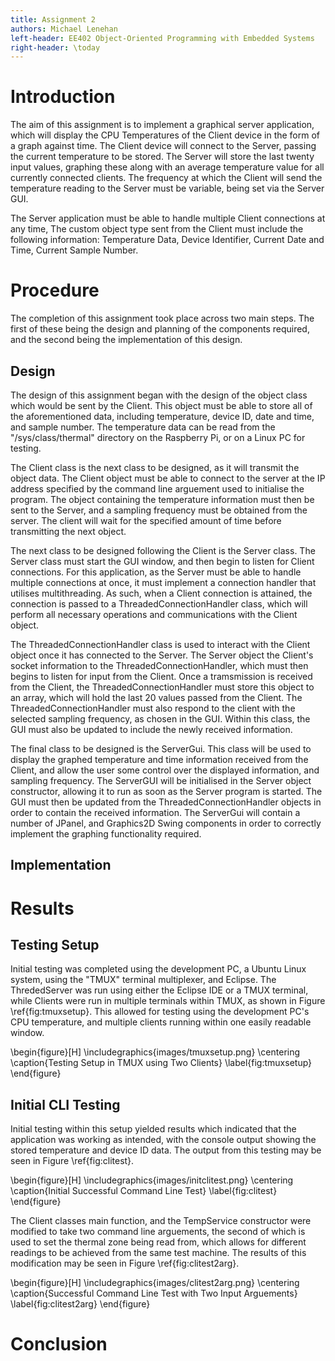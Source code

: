 ```yaml
---
title: Assignment 2
authors: Michael Lenehan
left-header: EE402 Object-Oriented Programming with Embedded Systems
right-header: \today
---
```


# Introduction

The aim of this assignment is to implement a graphical server application, which
will display the CPU Temperatures of the Client device in the form of a graph
against time. The Client device will connect to the Server, passing the current
temperature to be stored. The Server will store the last twenty input values,
graphing these along with an average temperature value for all currently
connected clients. The frequency at which the Client will send the temperature
reading to the Server must be variable, being set via the Server GUI.

The Server application must be able to handle multiple Client connections at any
time, The custom object type sent from the Client must include the following
information: Temperature Data, Device Identifier, Current Date and Time, Current
Sample Number.

# Procedure

The completion of this assignment took place across two main steps. The first of
these being the design and planning of the components required, and the second
being the implementation of this design.

## Design

The design of this assignment began with the design of the object class which
would be sent by the Client. This object must be able to store all of the
aforementioned data, including temperature, device ID, date and time, and sample
number. The temperature data can be read from the "/sys/class/thermal" directory
on the Raspberry Pi, or on a Linux PC for testing. 

The Client class is the next class to be designed, as it will transmit the
object data. The Client object must be able to connect to the server at the
IP address specified by the command line arguement used to initialise the
program. The object containing the temperature information must then be sent to
the Server, and a sampling frequency must be obtained from the server. The
client will wait for the specified amount of time before transmitting the next
object.

The next class to be designed following the Client is the Server class. The
Server class must start the GUI window, and then begin to listen for Client
connections. For this application, as the Server must be able to handle multiple
connections at once, it must implement a connection handler that utilises
multithreading. As such, when a Client connection is attained, the connection is
passed to a ThreadedConnectionHandler class, which will perform all necessary
operations and communications with the Client object.

The ThreadedConnectionHandler class is used to interact with the Client object
once it has connected to the Server. The Server object the Client's socket
information to the ThreadedConnectionHandler, which must then begins to listen
for input from the Client. Once a tramsmission is received from the Client, the
ThreadedConnectionHandler must store this object to an array, which will hold the
last 20 values passed from the Client. The ThreadedConnectionHandler must also
respond to the client with the selected sampling frequency, as chosen in the
GUI. Within this class, the GUI must also be updated to include the newly
received information.

The final class to be designed is the ServerGui. This class will be used to
display the graphed temperature and time information received from the Client,
and allow the user some control over the displayed information, and sampling
frequency. The ServerGUI will be initialised in the Server object constructor,
allowing it to run as soon as the Server program is started. The GUI must then
be updated from the ThreadedConnectionHandler objects in order to contain the
received information. The ServerGui will contain a number of JPanel, and
Graphics2D Swing components in order to correctly implement the graphing
functionality required.

## Implementation



# Results

## Testing Setup

Initial testing was completed using the development PC, a Ubuntu Linux system,
using the "TMUX" terminal multiplexer, and Eclipse. The ThrededServer was run
using either the Eclipse IDE or a TMUX terminal, while Clients were run in
multiple terminals within TMUX, as shown in Figure \ref{fig:tmuxsetup}. This
allowed for testing using the development PC's CPU temperature, and multiple
clients running within one easily readable window. 

\begin{figure}[H]
\includegraphics{images/tmuxsetup.png}
\centering
\caption{Testing Setup in TMUX using Two Clients}
\label{fig:tmuxsetup}
\end{figure}

## Initial CLI Testing

Initial testing within this setup yielded results which indicated that
the application was working as intended, with the console output showing the
stored temperature and device ID data. The output from this testing may be seen
in Figure \ref{fig:clitest}.

\begin{figure}[H]
\includegraphics{images/initclitest.png}
\centering
\caption{Initial Successful Command Line Test}
\label{fig:clitest}
\end{figure}

The Client classes main function, and the TempService constructor were modified
to take two command line arguements, the second of which is used to set the
thermal zone being read from, which allows for different readings to be achieved
from the same test machine. The results of this modification may be seen in
Figure \ref{fig:clitest2arg}.

\begin{figure}[H]
\includegraphics{images/clitest2arg.png}
\centering
\caption{Successful Command Line Test with Two Input Arguements}
\label{fig:clitest2arg}
\end{figure}

# Conclusion
